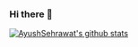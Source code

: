 ### Hi there 👋

<!--
**AyushSehrawat/AyushSehrawat** is a ✨ _special_ ✨ repository because its `README.md` (this file) appears on your GitHub profile.

Here are some ideas to get you started:

🌱 I’m currently learning Python
📫 How to reach me: ayushsehrawat10099@gmail.com
😄 Aim: (For Now) Intermediate Python Dev by 2020 end!
Want to be a Software Engineer !

<!--AyushSehrawat -->
<!-- Also feel free to update second URL to any URL -->
[![AyushSehrawat's github stats](https://github-readme-stats.vercel.app/api?username=AyushSehrawat&count_private=true&include_all_commits=true&theme=radical)](https://google.com)
